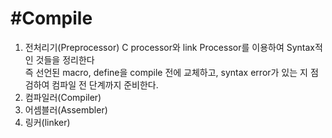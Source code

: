  #Compile
 ========
 1. 전처리기(Preprocessor)
    C processor와 link Processor를 이용하여 Syntax적인 것들을 정리한다   
    즉 선언된 macro, define을 compile 전에 교체하고, syntax error가 있는 지 점검하여
    컴파일 전 단계까지 준비한다.
 2. 컴파일러(Compiler)
 3. 어셈블러(Assembler)
 4. 링커(linker)